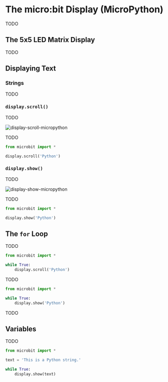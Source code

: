 # The micro:bit Display (MicroPython)

TODO
## The 5x5 LED Matrix Display

TODO


## Displaying Text

### Strings

TODO

### `display.scroll()`

TODO

![display-scroll-micropython](assets/display-scroll-micropython.gif)



TODO

```python
from microbit import * 

display.scroll('Python')
```



### `display.show()`

TODO

![display-show-micropython](assets/display-show-micropython.gif)

TODO

```python
from microbit import *

display.show('Python')
```



## The `for` Loop

TODO

```python
from microbit import *

while True:
    display.scroll('Python')
```

TODO

```python
from microbit import *

while True:
    display.show('Python')
```

TODO



## Variables

TODO

```python
from microbit import *

text = 'This is a Python string.'

while True:
    display.show(text)
```

